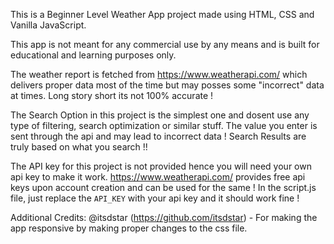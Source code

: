 This is a Beginner Level Weather App project made using HTML, CSS and Vanilla JavaScript. 

This app is not meant for any commercial use by any means and is built for educational and learning purposes only.

The weather report is fetched from https://www.weatherapi.com/ which delivers proper data most of the time but may posses some "incorrect" data at times. Long story short its not 100% accurate !

The Search Option in this project is the simplest one and dosent use any type of filtering, search optimization or similar stuff. The value you enter is sent through the api and may lead to incorrect data !
Search Results are truly based on what you search !!

The API key for this project is not provided hence you will need your own api key to make it work. https://www.weatherapi.com/ provides free api keys upon account creation and can be used for the same !
In the script.js file, just replace the ```API_KEY``` with your api key and it should work fine !

Additional Credits: 
@itsdstar (https://github.com/itsdstar) - For making the app responsive by making proper changes to the css file. 
